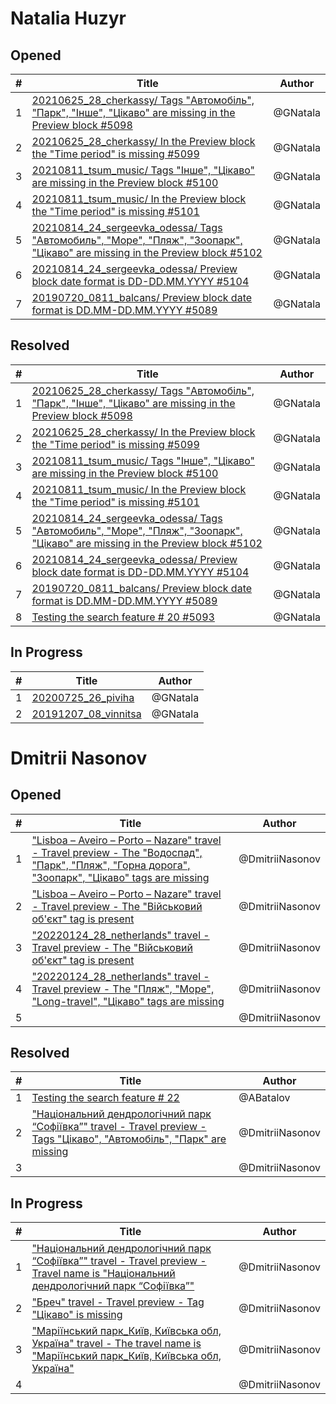 # Natalia Huzyr

## Opened

| #   | Title | Author
| --- | ---   | ----
| 1   | [20210625_28_cherkassy/ Tags "Автомобіль", "Парк", "Інше", "Цікаво" are missing in the Preview block #5098](https://github.com/scholokov/long-travel-2/issues/5098)   | @GNatala
| 2   | [20210625_28_cherkassy/ In the Preview block the "Time period" is missing #5099](https://github.com/scholokov/long-travel-2/issues/5099)   | @GNatala
| 3   | [20210811_tsum_music/ Tags "Інше", "Цікаво" are missing in the Preview block #5100](https://github.com/scholokov/long-travel-2/issues/5100)   | @GNatala
| 4   | [20210811_tsum_music/ In the Preview block the "Time period" is missing #5101](https://github.com/scholokov/long-travel-2/issues/5101)   | @GNatala
| 5   | [20210814_24_sergeevka_odessa/ Tags "Автомобиль", "Море", "Пляж", "Зоопарк", "Цікаво" are missing in the Preview block #5102](https://github.com/scholokov/long-travel-2/issues/5102)   | @GNatala
| 6   | [20210814_24_sergeevka_odessa/ Preview block date format is DD-DD.MM.YYYY #5104](https://github.com/scholokov/long-travel-2/issues/5104)   | @GNatala
| 7   | [20190720_0811_balcans/ Preview block date format is DD.MM-DD.MM.YYYY #5089](https://github.com/scholokov/long-travel-2/issues/5089)   | @GNatala



## Resolved
| #   | Title | Author
| --- | ---   | ----
| 1   | [20210625_28_cherkassy/ Tags "Автомобіль", "Парк", "Інше", "Цікаво" are missing in the Preview block #5098](https://github.com/scholokov/long-travel-2/issues/5098)   | @GNatala
| 2   | [20210625_28_cherkassy/ In the Preview block the "Time period" is missing #5099](https://github.com/scholokov/long-travel-2/issues/5099)   | @GNatala
| 3   | [20210811_tsum_music/ Tags "Інше", "Цікаво" are missing in the Preview block #5100](https://github.com/scholokov/long-travel-2/issues/5100)   | @GNatala
| 4   | [20210811_tsum_music/ In the Preview block the "Time period" is missing #5101](https://github.com/scholokov/long-travel-2/issues/5101)   | @GNatala
| 5   | [20210814_24_sergeevka_odessa/ Tags "Автомобиль", "Море", "Пляж", "Зоопарк", "Цікаво" are missing in the Preview block #5102](https://github.com/scholokov/long-travel-2/issues/5102)   | @GNatala
| 6   | [20210814_24_sergeevka_odessa/ Preview block date format is DD-DD.MM.YYYY #5104](https://github.com/scholokov/long-travel-2/issues/5104)   | @GNatala
| 7   | [20190720_0811_balcans/ Preview block date format is DD.MM-DD.MM.YYYY #5089](https://github.com/scholokov/long-travel-2/issues/5089)   | @GNatala
| 8   | [Testing the search feature # 20 #5093](https://github.com/scholokov/long-travel-2/issues/5093)   | @GNatala




## In Progress
| #   | Title | Author
| --- | ---   | ----
| 1   | [20200725_26_piviha ](https://github.com/scholokov/long-travel-2/issues/4087)   | @GNatala
| 2   | [20191207_08_vinnitsa ](https://github.com/scholokov/long-travel-2/issues/4080)   | @GNatala




# Dmitrii Nasonov

## Opened

| #   | Title | Author
| --- | ---   | ----
| 1   | ["Lisboa – Aveiro – Porto – Nazare" travel - Travel preview - The "Водоспад", "Парк", "Пляж", "Горна дорога", "Зоопарк", "Цікаво" tags are missing](https://github.com/scholokov/long-travel-2/issues/5119)  | @DmitriiNasonov
| 2   | ["Lisboa – Aveiro – Porto – Nazare" travel - Travel preview - The "Військовий об'єкт" tag is present](https://github.com/scholokov/long-travel-2/issues/5120)  | @DmitriiNasonov
| 3   | ["20220124_28_netherlands" travel - Travel preview - The "Військовий об'єкт" tag is present](https://github.com/scholokov/long-travel-2/issues/5123)  | @DmitriiNasonov
| 4   | ["20220124_28_netherlands" travel - Travel preview - The "Пляж", "Море", "Long-travel", "Цікаво" tags are missing](https://github.com/scholokov/long-travel-2/issues/5124)  | @DmitriiNasonov
| 5   | []()  | @DmitriiNasonov

## Resolved
| #   | Title | Author
| --- | ---   | ----
| 1   | [Testing the search feature # 22](https://github.com/scholokov/long-travel-2/issues/5095)  | @ABatalov
| 2   | ["Національний дендрологічний парк “Софіївка”" travel - Travel preview - Tags "Цікаво", "Автомобіль", "Парк" are missing](https://github.com/scholokov/long-travel-2/issues/5090)  | @DmitriiNasonov
| 3   | []()  | @DmitriiNasonov


## In Progress
| #   | Title | Author
| --- | ---   | ----
| 1   | ["Національний дендрологічний парк “Софіївка”" travel - Travel preview - Travel name is "Національний дендрологічний парк “Софіївка”"](https://github.com/scholokov/long-travel-2/issues/5091)  | @DmitriiNasonov
| 2   | ["Бреч" travel - Travel preview - Tag "Цікаво" is missing](https://github.com/scholokov/long-travel-2/issues/5088)  | @DmitriiNasonov
| 3   | ["Маріїнський парк_Київ, Київська обл, Україна" travel - The travel name is "Маріїнський парк_Київ, Київська обл, Україна"](https://github.com/scholokov/long-travel-2/issues/5068)  | @DmitriiNasonov
| 4   | []()  | @DmitriiNasonov
